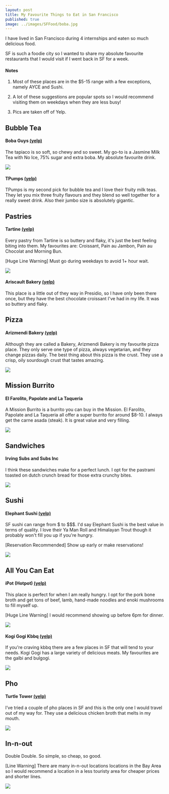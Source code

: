 ```yaml
---
layout: post
title: My Favourite Things to Eat in San Francisco
published: true
image: ../images/SFFood/boba.jpg
---
```

I have lived in San Francisco during 4 internships and eaten so much delicious food.

SF is such a foodie city so I wanted to share my absolute favourite restaurants that I would visit if I went back in SF for a week.

#### Notes
1. Most of these places are in the $5-15 range with a few exceptions, namely AYCE and Sushi.

2. A lot of these suggestions are popular spots so I would recommend visiting them on weekdays when they are less busy!

3. Pics are taken off of Yelp.

## Bubble Tea
#### Boba Guys [(yelp)](https://www.yelp.ca/biz/boba-guys-san-francisco-6)
The tapiaco is so soft, so chewy and so sweet. My go-to is a Jasmine Milk Tea with No Ice, 75% sugar and extra boba. My absolute favourite drink.

![](../images/SFFood/boba.jpg)

#### TPumps [(yelp)](https://www.yelp.ca/biz/tpumps-san-francisco)
TPumps is my second pick for bubble tea and I love their fruity milk teas. They let you mix three fruity flavours and they blend so well together for a really sweet drink. Also their jumbo size is absolutely gigantic.

## Pastries
#### Tartine [(yelp)](https://www.yelp.ca/biz/tartine-bakery-and-cafe-san-francisco)
Every pastry from Tartine is so buttery and flaky, it's just the best feeling biting into them. My favourites are: Croissant, Pain au Jambon, Pain au Chocolat and Morning Bun.

[Huge Line Warning] Must go during weekdays to avoid 1+ hour wait.

![](../images/SFFood/tartine.jpg)

#### Ariscault Bakery [(yelp)](https://www.yelp.ca/biz/arsicault-bakery-san-francisco)
This place is a little out of they way in Presidio, so I have only been there once, but they have the best chocolate croissant I've had in my life. It was so buttery and flaky.

## Pizza
#### Arizmendi Bakery [(yelp)](https://www.yelp.ca/biz/arizmendi-bakery-san-francisco)
Although they are called a Bakery, Arizmendi Bakery is my favourite pizza place. They only serve one type of pizza, always vegetarian, and they change pizzas daily. The best thing about this pizza is the crust. They use a crisp, oily sourdough crust that tastes amazing.

![](../images/SFFood/pizza.jpg)

## Mission Burrito
#### El Farolito, Papolate and La Taqueria
A Mission Burrito is a burrito you can buy in the Mission. El Farolito, Papolate and La Taqueria all offer a super burrito for around $8-10. I always get the carne asada (steak). It is great value and very filling.

![](../images/SFFood/burrito.jpg)

## Sandwiches
#### Irving Subs and Subs Inc
I think these sandwiches make for a perfect lunch. I opt for the pastrami toasted on dutch crunch bread for those extra crunchy bites.

![](../images/SFFood/subs.jpg)

## Sushi
#### Elephant Sushi [(yelp)](https://www.yelp.ca/biz/elephant-sushi-san-francisco)
SF sushi can range from $ to $$$. I'd say Elephant Sushi is the best value in terms of quality. I love their Ya Man Roll and Himalayan Trout though it probably won't fill you up if you're hungry.

[Reservation Recommended] Show up early or make reservations!

![](../images/SFFood/sushi.jpg)

## All You Can Eat
#### iPot (Hotpot) [(yelp)](https://www.yelp.ca/biz/ipot-san-francisco)
This place is perfect for when I am really hungry. I opt for the pork bone broth and get tons of beef, lamb, hand-made noodles and enoki mushrooms to fill myself up.

[Huge Line Warning] I would recommend showing up before 6pm for dinner. 

![](../images/SFFood/ipot.jpg)

#### Kogi Gogi Kbbq [(yelp)](https://www.yelp.ca/biz/kogi-gogi-bbq-san-francisco-2)
If you're craving kbbq there are a few places in SF that will tend to your needs. Kogi Gogi has a large variety of delicious meats. My favourites are the galbi and bulgogi.

![](../images/SFFood/kogi.jpg)

## Pho
#### Turtle Tower [(yelp)](https://www.yelp.ca/biz/turtle-tower-san-francisco-6)
I’ve tried a couple of pho places in SF and this is the only one I would travel out of my way for.
They use a delicious chicken broth that melts in my mouth.

![](../images/SFFood/pho.jpg)

## In-n-out
Double Double. So simple, so cheap, so good.

[Line Warning] There are many in-n-out locations locations in the Bay Area so I would recommend a location in a less touristy area for cheaper prices and shorter lines.

![](../images/SFFood/inout.jpg)
